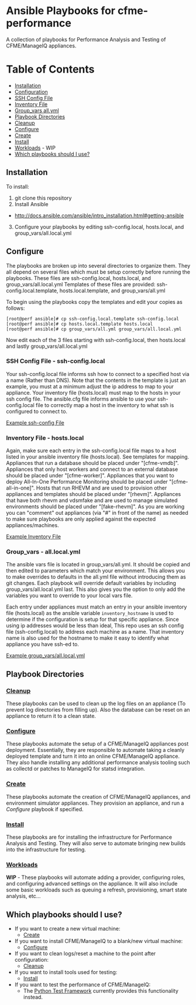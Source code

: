 # Ansible Playbooks for cfme-performance

A collection of playbooks for Performance Analysis and Testing of CFME/ManageIQ appliances.

**Table of Contents**
========
- [Installation](#installation)
- [Configuration](#configure)
 - [SSH Config File](#ssh-config-file---ssh-configlocal)
 - [Inventory File](#inventory-file---hostslocal)
 - [Group_vars all.yml](#group_vars---alllocalyml)
- [Playbook Directories](#playbook-directories)
 - [Cleanup](#cleanup)
 - [Configure](#configure)
 - [Create](#create)
 - [Install](#install)
 - [Workloads](#workloads) - WIP
- [Which playbooks should I use?](#which-playbooks-should-i-use)


## Installation
To install:  
1. git clone this repository  
2. Install Ansible  
  * http://docs.ansible.com/ansible/intro_installation.html#getting-ansible
3. Configure your playbooks by editing ssh-config.local, hosts.local, and group_vars/all.local.yml

## Configure
The playbooks are broken up into several directories to organize them.  They all depend on several files which must be setup correctly before running the playbooks.  These files are ssh-config.local, hosts.local, and group_vars/all.local.yml  Templates of these files are provided: ssh-config.local.template, hosts.local.template, and group_vars/all.yml

To begin using the playbooks copy the templates and edit your copies as follows:

```
[root@perf ansible]# cp ssh-config.local.template ssh-config.local
[root@perf ansible]# cp hosts.local.template hosts.local
[root@perf ansible]# cp group_vars/all.yml group_vars/all.local.yml
```

Now edit each of the 3 files starting with ssh-config.local, then hosts.local and lastly group_vars/all.local.yml

### SSH Config File - ssh-config.local

Your ssh-config.local file informs ssh how to connect to a specified host via a name (Rather than DNS).  Note that the contents in the template is just an example, you must at a minimum adjust the ip address to map to your appliance. Your inventory file (hosts.local) must map to the hosts in your ssh config file.  The ansible.cfg file informs ansible to use your ssh-config.local file to correctly map a host in the inventory to what ssh is configured to connect to.

[Example ssh-config File](ssh-config.local.template)

### Inventory File - hosts.local

Again, make sure each entry in the ssh-config.local file maps to a host listed in your ansible inventory file (hosts.local).  See templates for mapping.  Appliances that run a database should be placed under "[cfme-vmdb]".  Appliances that only host workers and connect to an external database should be placed under "[cfme-worker]".  Appliances that you want to deploy All-In-One Performance Monitoring should be placed under "[cfme-all-in-one]".  Hosts that run RHEVM and are used to provision other appliances and templates should be placed under "[rhevm]".  Appliances that have both rhevm and vdsmfake and are used to manage simulated environments should be placed under "[fake-rhevm]".  As you are working you can "comment" out appliances (via "#" in front of the name) as needed to make sure playbooks are only applied against the expected appliances/machines.

[Example Inventory File](hosts.local.template)

### Group_vars - all.local.yml

The ansible vars file is located in group_vars/all.yml.  It should be copied and then edited to parameters which match your environment.  This allows you to make overrides to defaults in the all.yml file without introducing them as git changes.  Each playbook will override default variables by including group_vars/all.local.yml last.  This also gives you the option to only add the variables you want to override to your local vars file.

Each entry under appliances must match an entry in your ansible inventory file (hosts.local) as the ansible variable `inventory_hostname` is used to determine if the configuration is setup for that specific appliance.  Since using ip addresses would be less than ideal, This repo uses an ssh config file (ssh-config.local) to address each machine as a name.  That inventory name is also used for the hostname to make it easy to identify what appliance you have ssh-ed to.

[Example group_vars/all.local.yml](group_vars/all.yml)


## Playbook Directories

### [Cleanup](cleanup/)
These playbooks can be used to clean up the log files on an appliance (To prevent log directories from filling up).  Also the database can be reset on an appliance to return it to a clean state.

### [Configure](configure/)
These playbooks automate the setup of a CFME/ManageIQ appliances post deployment.  Essentially, they are responsible to automate taking a cleanly deployed template and turn it into an online CFME/ManageIQ appliance.  They also handle installing any additional performance analysis tooling such as collectd or patches to ManageIQ for statsd integration.

### [Create](create/)
These playbooks automate the creation of CFME/ManageIQ appliances, and environment simulator appliances.  They provision an appliance, and run a *Configure* playbook if specified.

### [Install](install/)
These playbooks are for installing the infrastructure for Performance Analysis and Testing.  They will also serve to automate bringing new builds into the infrastructure for testing.

### [Workloads](workloads/)
**WIP** - These playbooks will automate adding a provider, configuring roles, and configuring advanced settings on the appliance.  It will also include some basic workloads such as queuing a refresh, provisioning, smart state analysis, etc...


## Which playbooks should I use?
* If you want to create a new virtual machine:
  * [Create](create/)
* If you want to install CFME/ManageIQ to a blank/new virtual machine:
  * [Configure](configure/)
* If you want to clean logs/reset a machine to the point after configuration:
  * [Cleanup](cleanup/)
* If you want to install tools used for testing:
  * [Install](install/)
* If you want to test the performance of CFME/ManageIQ:
  * The [Python Test Framework](../cfme-performance/) currently provides this functionality instead.

